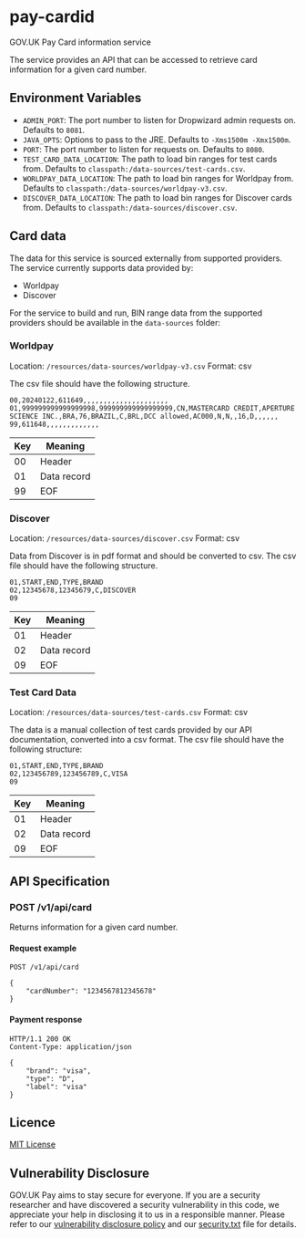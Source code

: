 # pay-cardid

GOV.UK Pay Card information service

The service provides an API that can be accessed to retrieve card information for a given card number.

## Environment Variables

- `ADMIN_PORT`: The port number to listen for Dropwizard admin requests on. Defaults to `8081`.
- `JAVA_OPTS`: Options to pass to the JRE. Defaults to `-Xms1500m -Xmx1500m`.
- `PORT`: The port number to listen for requests on. Defaults to `8080`.
- `TEST_CARD_DATA_LOCATION`: The path to load bin ranges for test cards from. Defaults
  to `classpath:/data-sources/test-cards.csv`.
- `WORLDPAY_DATA_LOCATION`: The path to load bin ranges for Worldpay from. Defaults
  to `classpath:/data-sources/worldpay-v3.csv`.
- `DISCOVER_DATA_LOCATION`: The path to load bin ranges for Discover cards from. Defaults
  to `classpath:/data-sources/discover.csv`.

## Card data

The data for this service is sourced externally from supported providers.
The service currently supports data provided by:

- Worldpay
- Discover

For the service to build and run, BIN range data from the supported providers should be available in the `data-sources`
folder:

### Worldpay

Location: `/resources/data-sources/worldpay-v3.csv`
Format: csv

The csv file should have the following structure.

    00,20240122,611649,,,,,,,,,,,,,,,,,,,,,
    01,999999999999999998,999999999999999999,CN,MASTERCARD CREDIT,APERTURE SCIENCE INC.,BRA,76,BRAZIL,C,BRL,DCC allowed,AC000,N,N,,16,D,,,,,,
    99,611648,,,,,,,,,,,,,

| Key | Meaning     |
|-----|-------------|
| 00  | Header      |
| 01  | Data record |
| 99  | EOF         |

### Discover

Location: `/resources/data-sources/discover.csv`
Format: csv

Data from Discover is in pdf format and should be converted to csv. The csv file should have the following structure.

    01,START,END,TYPE,BRAND
    02,12345678,12345679,C,DISCOVER
    09

| Key | Meaning     |
|-----|-------------|
| 01  | Header      |
| 02  | Data record |
| 09  | EOF         |

### Test Card Data

Location: `/resources/data-sources/test-cards.csv`
Format: csv

The data is a manual collection of test cards provided by our API documentation, converted into a csv format. The csv
file should have the following structure:

    01,START,END,TYPE,BRAND
    02,123456789,123456789,C,VISA
    09

| Key | Meaning     |
|-----|-------------|
| 01  | Header      |
| 02  | Data record |
| 09  | EOF         |

## API Specification

### POST /v1/api/card

Returns information for a given card number.

#### Request example

    POST /v1/api/card

    {
        "cardNumber": "1234567812345678"
    }

#### Payment response

    HTTP/1.1 200 OK
    Content-Type: application/json

    {
        "brand": "visa",
        "type": "D",
        "label": "visa"
    }

## Licence

[MIT License](LICENSE)

## Vulnerability Disclosure

GOV.UK Pay aims to stay secure for everyone. If you are a security researcher and have discovered a security
vulnerability in this code, we appreciate your help in disclosing it to us in a responsible manner. Please refer to
our [vulnerability disclosure policy](https://www.gov.uk/help/report-vulnerability) and
our [security.txt](https://vdp.cabinetoffice.gov.uk/.well-known/security.txt) file for details.
